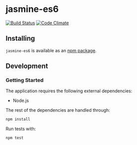 # jasmine-es6
[![Build Status](https://travis-ci.org/vinsonchuong/jasmine-es6.svg?branch=master)](https://travis-ci.org/vinsonchuong/jasmine-es6)
[![Code Climate](https://codeclimate.com/github/vinsonchuong/jasmine-es6.png)](https://codeclimate.com/github/vinsonchuong/jasmine-es6)

## Installing
`jasmine-es6` is available as an
[npm package](https://www.npmjs.com/package/jasmine-es6).

## Development
### Getting Started
The application requires the following external dependencies:
* Node.js

The rest of the dependencies are handled through:
```bash
npm install
```

Run tests with:
```bash
npm test
```

